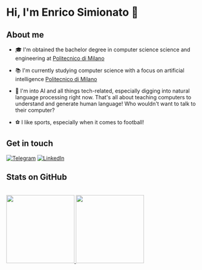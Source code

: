 <h1 align="left">Hi, I'm Enrico Simionato 👋</h1>

<h2 align="left">About me</h2>

- 🎓 I'm obtained the bachelor degree in computer science science and engineering at [Politecnico di Milano](https://www.polimi.it)

- 📚 I'm currently studying computer science with a focus on artificial intelligence [Politecnico di Milano](https://www.polimi.it)
  
- 🔭 I'm into AI and all things tech-related, especially digging into natural language processing right now. That's all about teaching computers to understand and generate human language! Who wouldn't want to talk to their computer?

- ⚽ I like sports, especially when it comes to football!
  
<h2 align="left">Get in touch</h2>

<p align="left">
  
[![Telegram](https://img.shields.io/badge/-TELEGRAM-2CA5E0?style=for-the-badge&logo=telegram&logoColor=white)](https://t.me/enricosimionato)
[![LinkedIn](https://img.shields.io/badge/-LINKEDIN-0077B5?style=for-the-badge&logo=linkedin&logoColor=white)](www.linkedin.com/in/enrico-simionato)

</p>

<h2 align="left">Stats on GitHub</h2>
<br/>
<a href="https://github.com/EnricoSimionato">
  <img height="180em" src="https://github-readme-stats.vercel.app/api?username=EnricoSimionato&show_icons=true&theme=dark"/>
  <img height="180em" src="https://github-readme-stats.vercel.app/api/top-langs/?username=EnricoSimionato&show_icons=true&theme=dark&layout=compact"/>
</a>
<br/>
